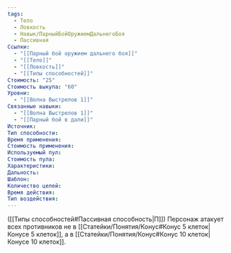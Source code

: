 ```yaml
---
tags:
  - Тело
  - Ловкость
  - Навык/ПарныйБойОружиемДальнегоБоя
  - Пассивная
Ссылки:
  - "[[Парный бой оружием дальнего боя]]"
  - "[[Тело]]"
  - "[[Ловкость]]"
  - "[[Типы способностей]]"
Стоимость: "25"
Стоимость выкупа: "60"
Уровни:
  - "[[Волна Выстрелов 1]]"
Связанные навыки:
  - "[[Волна Выстрелов 1]]"
  - "[[Парный бой в дали]]"
Источник:
Тип способности:
Время применения:
Стоимость применения:
Используемый пул:
Стоимость пула:
Характеристики:
Дальность:
Шаблон:
Количество целей:
Время действия:
Тип воздействия:
---
```

([[Типы способностей#Пассивная способность|П]]) Персонаж атакует всех противников не в [[Статейки/Понятия/Конус#Конус 5 клеток|Конусе 5 клеток]], а в [[Статейки/Понятия/Конус#Конус 10 клеток|Конусе 10 клеток]]. 